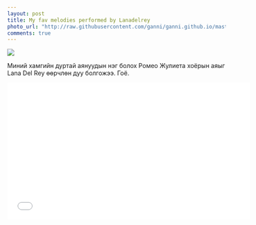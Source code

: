 ```yaml
---
layout: post
title: My fav melodies performed by Lanadelrey
photo_url: "http://raw.githubusercontent.com/ganni/ganni.github.io/master/images/romeo-juliet.jpg"
comments: true
---
```

![]({{site.url}}/images/romeo-juliet.jpg)

Миний хамгийн дуртай аянуудын нэг болох Ромео Жулиета хоёрын аяыг Lana Del Rey өөрчлөн дуу болгожээ. Гоё. 

<iframe width="560" height="315" src="//www.youtube.com/embed/0MaAPzg_YbQ" frameborder="0" allowfullscreen></iframe>